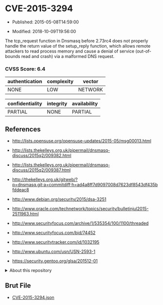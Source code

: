 # CVE-2015-3294

- Published: 2015-05-08T14:59:00

- Modified: 2018-10-09T19:56:00

The tcp_request function in Dnsmasq before 2.73rc4 does not properly handle the return value of the setup_reply function, which allows remote attackers to read process memory and cause a denial of service (out-of-bounds read and crash) via a malformed DNS request.

### CVSS Score: **6.4**

| authentication | complexity | vector |
| --- | --- | --- |
| NONE | LOW | NETWORK |

| confidentiality | integrity | availability |
| --- | --- | --- |
| PARTIAL | NONE | PARTIAL |

## References

* http://lists.opensuse.org/opensuse-updates/2015-05/msg00013.html

* http://lists.thekelleys.org.uk/pipermail/dnsmasq-discuss/2015q2/009382.html

* http://lists.thekelleys.org.uk/pipermail/dnsmasq-discuss/2015q2/009387.html

* http://thekelleys.org.uk/gitweb/?p=dnsmasq.git;a=commitdiff;h=ad4a8ff7d9097008d7623df8543df435bfddeac8

* http://www.debian.org/security/2015/dsa-3251

* http://www.oracle.com/technetwork/topics/security/bulletinjul2015-2511963.html

* http://www.securityfocus.com/archive/1/535354/100/1100/threaded

* http://www.securityfocus.com/bid/74452

* http://www.securitytracker.com/id/1032195

* http://www.ubuntu.com/usn/USN-2593-1

* https://security.gentoo.org/glsa/201512-01

<details>
<summary>About this repository</summary> 

  This repository is part of the project [Live Hack CVE](https://github.com/Live-Hack-CVE). Main website can be found [www.live-hack.org](https://www.live-hack.org) 
  
  Made by [Sn0wAlice](https://github.com/Sn0wAlice) for the people that care about security and need to have a feed of the latest CVEs. Hope you enjoy it, don't forget to star the repo and follow me on [Twitter](https://twitter.com/Sn0wAlice) and [Github](https://github.com/Sn0wAlice). And that is my [personnal website](https://www.alice-snow.me/)

  - [Home Page](https://github.com/Live-Hack-CVE)
  - [Framework](https://github.com/Live-Hack-CVE/cve-framework)
  - [CVE database](https://github.com/Live-Hack-CVE/full_database)
  - [Changelog](https://github.com/Live-Hack-CVE/Changelog)
</details>

## Brut File

* [CVE-2015-3294.json](https://raw.githubusercontent.com/Live-Hack-CVE/full_database/main/cves/2015/CVE-2015-3294.json)

